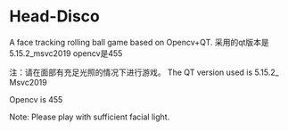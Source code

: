 # Head-Disco
A face tracking rolling ball game based on Opencv+QT.
采用的qt版本是5.15.2_msvc2019
opencv是455

注：请在面部有充足光照的情况下进行游戏。
The QT version used is 5.15.2_ Msvc2019

Opencv is 455



Note: Please play with sufficient facial light.
